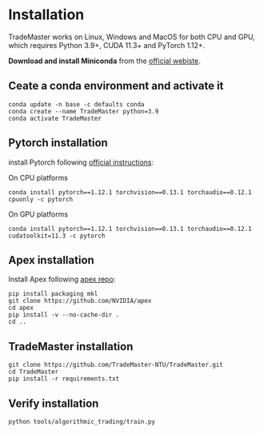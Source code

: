 # Installation
TradeMaster works on Linux, Windows and MacOS for both CPU and GPU, which requires Python 3.9+, CUDA 11.3+ and PyTorch 1.12+.

__Download and install Miniconda__ from the [official webiste](https://docs.conda.io/en/latest/miniconda.html).
## Ceate a conda environment and activate it

  ```
  conda update -n base -c defaults conda
  conda create --name TradeMaster python=3.9
  conda activate TradeMaster
   ```
  
## Pytorch installation
install Pytorch following [official instructions](https://pytorch.org/):

On CPU platforms
  ```
  conda install pytorch==1.12.1 torchvision==0.13.1 torchaudio==0.12.1 cpuonly -c pytorch
  ```
On GPU platforms
  ```
  conda install pytorch==1.12.1 torchvision==0.13.1 torchaudio==0.12.1 cudatoolkit=11.3 -c pytorch
  ```
## Apex installation
Install Apex following [apex repo](https://github.com/NVIDIA/apex):
  ```
  pip install packaging mkl
  git clone https://github.com/NVIDIA/apex
  cd apex
  pip install -v --no-cache-dir .
  cd ..
  ```
## TradeMaster installation  

  ```
  git clone https://github.com/TradeMaster-NTU/TradeMaster.git
  cd TradeMaster
  pip install -r requirements.txt
  ```

##  Verify installation

  ```
  python tools/algorithmic_trading/train.py

